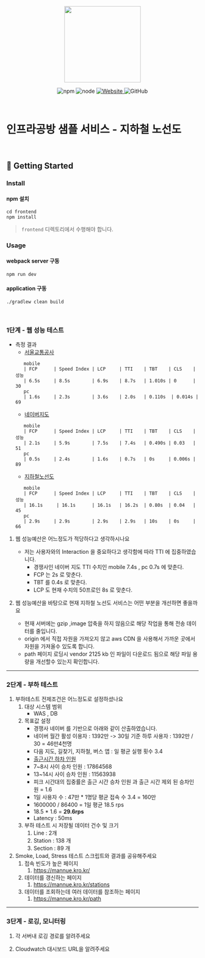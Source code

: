 <p align="center">
    <img width="200px;" src="https://raw.githubusercontent.com/woowacourse/atdd-subway-admin-frontend/master/images/main_logo.png"/>
</p>
<p align="center">
  <img alt="npm" src="https://img.shields.io/badge/npm-%3E%3D%205.5.0-blue">
  <img alt="node" src="https://img.shields.io/badge/node-%3E%3D%209.3.0-blue">
  <a href="https://edu.nextstep.camp/c/R89PYi5H" alt="nextstep atdd">
    <img alt="Website" src="https://img.shields.io/website?url=https%3A%2F%2Fedu.nextstep.camp%2Fc%2FR89PYi5H">
  </a>
  <img alt="GitHub" src="https://img.shields.io/github/license/next-step/atdd-subway-service">
</p>

<br>

# 인프라공방 샘플 서비스 - 지하철 노선도

<br>

## 🚀 Getting Started

### Install
#### npm 설치
```
cd frontend
npm install
```
> `frontend` 디렉토리에서 수행해야 합니다.

### Usage
#### webpack server 구동
```
npm run dev
```
#### application 구동
```
./gradlew clean build
```
<br>


### 1단계 - 웹 성능 테스트
- 측정 결과
    - [서울교통공사](https://www.seoulmetro.co.kr/kr/cyberStation.do)
  ```text
     mobile
     | FCP      | Speed Index | LCP     | TTI    | TBT    | CLS    | 성능
     | 6.5s     | 8.5s        | 6.9s    | 8.7s   | 1.010s | 0      |  30
     pc
     | 1.6s     | 2.3s        | 3.6s    | 2.0s   | 0.110s  | 0.014s |  69
  ```
    - [네이버지도](https://m.map.naver.com/subway/subwayLine.naver?region=1000)
  ```text
     mobile
     | FCP      | Speed Index | LCP     | TTI    | TBT    | CLS    | 성능
     | 2.1s     | 5.9s        | 7.5s    | 7.4s   | 0.490s | 0.03   |  51
     pc
     | 0.5s     | 2.4s        | 1.6s    | 0.7s   | 0s     | 0.006s |  89
  ```
    - [지하철노선도](https://mannue.kro.kr/path)
  ```text
     mobile
     | FCP      | Speed Index | LCP     | TTI    | TBT    | CLS    | 성능
     | 16.1s     | 16.1s      | 16.1s   | 16.2s  | 0.80s  | 0.04   |  45
     pc
     | 2.9s     | 2.9s        | 2.9s    | 2.9s   | 10s    | 0s     |  66
  ```
1. 웹 성능예산은 어느정도가 적당하다고 생각하시나요
   - 저는 사용자와의 Interaction 을 중요하다고 생각함에 따라 TTI 에 집중하였습니다.
      - 경쟁사인 네이버 지도 TTI 수치인 mobile 7.4s , pc 0.7s 에 맞춘다.
      - FCP 는 2s 로 맞춘다.
      - TBT 를 0.4s 로 맞춘다.
      - LCP 도 현재 수치의 50프로인 8s 로 맞춘다.
     
2. 웹 성능예산을 바탕으로 현재 지하철 노선도 서비스는 어떤 부분을 개선하면 좋을까요
   - 현재 서버에는 gzip ,image 압축을 하지 않음으로 해당 작업을 통해 전송 데이터를 줄입니다.
   - origin 에서 직접 자원을 가져오지 않고 aws CDN 을 사용해서 가까운 곳에서 자원을 가져올수 있도록 합니다.
   - path 페이지 로딩시 vendor 2125 kb 인 파일이 다운로드 됨으로 해당 파일 용량을 개선할수 있는지 확인합니다.

---

### 2단계 - 부하 테스트 
1. 부하테스트 전제조건은 어느정도로 설정하셨나요
   1. 대상 시스템 범위
      - WAS , DB
   2. 목표값 설정 
        - 경쟁사 네이버 를 기반으로 아래와 같이 산출하였습니다.
        - 네이버 월간 활성 이용자 : 1392만 -> 30일 기준 하루 사용자 : 1392만 / 30 = 46만4천명 
        - 다음 지도, 길찾기, 지하철, 버스 앱 : 일 평균 실행 횟수 3.4
        - [출근시간 하차 인원](https://uri.seoul.go.kr/surc/archive/statsReportSummaryView.do?bbs_seq=26&bbs_master_seq=SUMMARY)
        - 7~8시 사이 승차 인원 : 17864568
        - 13~14시 사이 승차 인원 : 11563938
        - 피크 시간대의 집중률은 출근 시간 승차 인원 과 출근 시간 제외 된 승차인원 = 1.6
        - 1일 사용자 수 : 47만 * 1명당 평균 접속 수 3.4 = 160만
        - 1600000 / 86400 = 1일 평균 18.5 rps
        - 18.5 * 1.6 = __29.6rps__
        - Latency : 50ms
   3. 부하 테스트 시 저장될 데이터 건수 및 크기
      1. Line : 2개
      2. Station : 138 개
      3. Section : 89 개
2. Smoke, Load, Stress 테스트 스크립트와 결과를 공유해주세요
   1. 접속 빈도가 높은 페이지
      1. https://mannue.kro.kr/
   2. 데이터를 갱신하는 페이지 
      1. https://mannue.kro.kr/stations
   3. 데이터를 조회하는데 여러 데이터를 참조하는 페이지
      1. https://mannue.kro.kr/path

---

### 3단계 - 로깅, 모니터링
1. 각 서버내 로깅 경로를 알려주세요

2. Cloudwatch 대시보드 URL을 알려주세요
